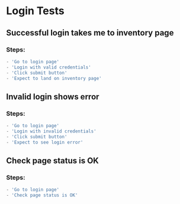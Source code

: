 # Login Tests

## Successful login takes me to inventory page

### Steps:

```typescript
- 'Go to login page'
- 'Login with valid credentials'
- 'Click submit button'
- 'Expect to land on inventory page'
```

## Invalid login shows error

### Steps:

```typescript
- 'Go to login page'
- 'Login with invalid credentials'
- 'Click submit button'
- 'Expect to see login error'
```

## Check page status is OK

### Steps:

```typescript
- 'Go to login page'
- 'Check page status is OK'
```

